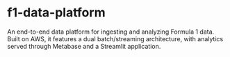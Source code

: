 # f1-data-platform
An end-to-end data platform for ingesting and analyzing Formula 1 data. Built on AWS, it features a dual batch/streaming architecture, with analytics served through Metabase and a Streamlit application.
